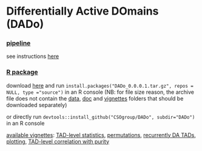 # Differentially Active DOmains (DADo)

### [pipeline](code)

see instructions [here](code/README.md)

### [R package](DADo)

download [here](DADo_0.0.0.1.tar.gz) and run `install.packages("DADo_0.0.0.1.tar.gz", repos = NULL, type ="source")` in an R console (NB: for file size reason, the archive file does not contain the [data](https://github.com/CSOgroup/DADo/tree/master/DADo/data), [doc](https://github.com/CSOgroup/DADo/tree/master/DADo/doc) and [vignettes](https://github.com/CSOgroup/DADo/tree/master/DADo) folders that should be downloaded separately)

or directly run `devtools::install_github("CSOgroup/DADo", subdir="DADo")` in an R console

<u>available vignettes</u>: [TAD-level statistics](https://raw.githack.com/CSOgroup/DADo/master/DADo/doc/tad_level_stats.html), [permutations](https://raw.githack.com/CSOgroup/DADo/master/DADo/doc/permutations.html), [recurrently DA TADs](https://raw.githack.com/CSOgroup/DADo/master/DADo/doc/conservation.html), [plotting](https://raw.githack.com/CSOgroup/DADo/master/DADo/doc/plotting.html), [TAD-level correlation with purity](https://raw.githack.com/CSOgroup/DADo/master/DADo/doc/purity.html)

